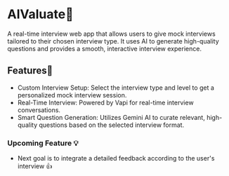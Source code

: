 # AIValuate🎯
A real-time interview web app that allows users to give mock interviews tailored to their chosen interview type. It uses AI to generate high-quality questions and provides a smooth, interactive interview experience.

## Features🚀
-  Custom Interview Setup: Select the interview type and level to get a personalized mock interview session. 
-  Real-Time Interview: Powered by Vapi for real-time interview conversations.
-  Smart Question Generation: Utilizes Gemini AI to curate relevant, high-quality questions based on the selected interview format.

### Upcoming Feature 💡
- Next goal is to integrate a detailed feedback according to the user's interview 👍
